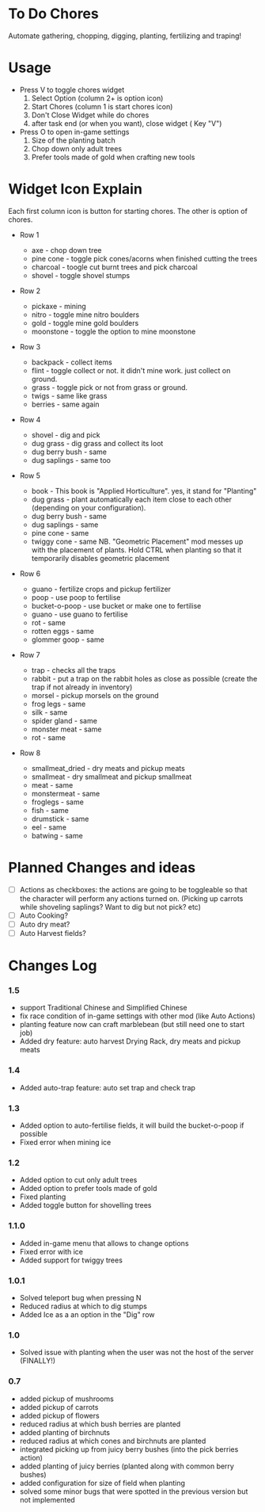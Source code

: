 # To Do Chores

Automate gathering, chopping, digging, planting, fertilizing and traping!

# Usage

* Press V to toggle chores widget
    1. Select Option (column 2+ is option icon)
    2. Start Chores (column 1 is start chores icon)
    3. Don't Close Widget while do chores
    4. after task end (or when you want), close widget ( Key "V")
* Press O to open in-game settings
    1. Size of the planting batch
    2. Chop down only adult trees
    3. Prefer tools made of gold when crafting new tools

# Widget Icon Explain

Each first column icon is button for starting chores.
The other is option of chores.

* Row 1
    - axe - chop down tree
    - pine cone - toggle pick cones/acorns when finished cutting the trees
    - charcoal - toogle cut burnt trees and pick charcoal
    - shovel - toggle shovel stumps

* Row 2
    - pickaxe - mining
    - nitro - toggle mine nitro boulders
    - gold - toggle mine gold boulders
    - moonstone - toggle the option to mine moonstone

* Row 3
    - backpack - collect items
    - flint - toggle collect or not. it didn't mine work. just collect on ground.
    - grass - toggle pick or not from grass or ground.
    - twigs - same like grass
    - berries - same again

* Row 4
    - shovel - dig and pick
    - dug grass - dig grass and collect its loot
    - dug berry bush - same
    - dug saplings - same too

* Row 5
    - book - This book is "Applied Horticulture". yes, it stand for "Planting"
    - dug grass - plant automatically each item close to each other (depending on your configuration).
    - dug berry bush - same
    - dug saplings - same
    - pine cone - same
    - twiggy cone - same
NB. "Geometric Placement" mod messes up with the placement of plants. Hold CTRL when planting so that it temporarily disables geometric placement

* Row 6
    - guano - fertilize crops and pickup fertilizer
    - poop - use poop to fertilise
    - bucket-o-poop - use bucket or make one to fertilise
    - guano - use guano to fertilise
    - rot - same
    - rotten eggs - same
    - glommer goop - same

* Row 7
    - trap - checks all the traps
    - rabbit - put a trap on the rabbit holes as close as possible (create the trap if not already in inventory)
    - morsel - pickup morsels on the ground
    - frog legs - same
    - silk - same
    - spider gland - same
    - monster meat - same
    - rot - same

* Row 8
    - smallmeat_dried - dry meats and pickup meats
    - smallmeat - dry smallmeat and pickup smallmeat
    - meat - same
    - monstermeat - same
    - froglegs - same
    - fish - same
    - drumstick - same
    - eel - same
    - batwing - same


# Planned Changes and ideas

* [ ] Actions as checkboxes: the actions are going to be toggleable so that the character will perform any actions turned on. (Picking up carrots while shoveling saplings? Want to dig but not pick? etc)
* [ ] Auto Cooking?
* [ ] Auto dry meat?
* [ ] Auto Harvest fields?

# Changes Log

### 1.5

* support Traditional Chinese and Simplified Chinese
* fix race condition of in-game settings with other mod (like Auto Actions)
* planting feature now can craft marblebean (but still need one to start job)
* Added dry feature: auto harvest Drying Rack, dry meats and pickup meats

### 1.4

* Added auto-trap feature: auto set trap and check trap

### 1.3

* Added option to auto-fertilise fields, it will build the bucket-o-poop if possible
* Fixed error when mining ice

### 1.2

* Added option to cut only adult trees
* Added option to prefer tools made of gold
* Fixed planting
* Added toggle button for shovelling trees

### 1.1.0

* Added in-game menu that allows to change options
* Fixed error with ice
* Added support for twiggy trees

### 1.0.1

* Solved teleport bug when pressing N
* Reduced radius at which to dig stumps
* Added Ice as a an option in the "Dig" row

### 1.0

* Solved issue with planting when the user was not the host of the server (FINALLY!)

### 0.7

* added pickup of mushrooms
* added pickup of carrots
* added pickup of flowers
* reduced radius at which bush berries are planted
* added planting of birchnuts
* reduced radius at which cones and birchnuts are planted
* integrated picking up from juicy berry bushes (into the pick berries action)
* added planting of juicy berries (planted along with common berry bushes)
* added configuration for size of field when planting
* solved some minor bugs that were spotted in the previous version but not implemented
